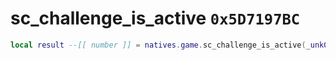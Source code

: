 # sc_challenge_is_active `0x5D7197BC`

```lua
local result --[[ number ]] = natives.game.sc_challenge_is_active(_unk0 --[[ number ]])
```